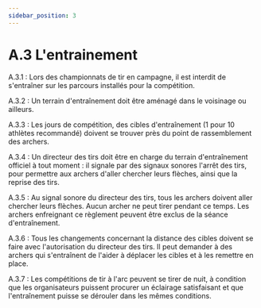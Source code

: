 ```yaml
---
sidebar_position: 3
---
```


# A.3 L'entrainement

A.3.1 : Lors des championnats de tir en campagne, il est interdit de s'entraîner sur les parcours installés
pour la compétition.

A.3.2 : Un terrain d'entraînement doit être aménagé dans le voisinage ou ailleurs.

A.3.3 : Les jours de compétition, des cibles d'entraînement (1 pour 10 athlètes recommandé) doivent se
trouver près du point de rassemblement des archers.

A.3.4 : Un directeur des tirs doit être en charge du terrain d'entraînement officiel à tout moment : il signale
par des signaux sonores l'arrêt des tirs, pour permettre aux archers d'aller chercher leurs flèches, ainsi
que la reprise des tirs.

A.3.5 : Au signal sonore du directeur des tirs, tous les archers doivent aller chercher leurs flèches. Aucun
archer ne peut tirer pendant ce temps. Les archers enfreignant ce règlement peuvent être exclus de la
séance d'entraînement.

A.3.6 : Tous les changements concernant la distance des cibles doivent se faire avec l'autorisation du
directeur des tirs. Il peut demander à des archers qui s'entraînent de l'aider à déplacer les cibles et à les
remettre en place.

A.3.7 : Les compétitions de tir à l'arc peuvent se tirer de nuit, à condition que les organisateurs puissent
procurer un éclairage satisfaisant et que l'entraînement puisse se dérouler dans les mêmes conditions.
